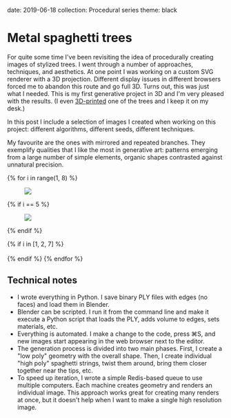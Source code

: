 date: 2019-06-18
collection: Procedural series
theme: black

Metal spaghetti trees
=====================

For quite some time I've been revisiting the idea of procedurally
creating images of stylized trees.  I went through a number of
approaches, techniques, and aesthetics.  At one point I was working
on a custom SVG renderer with a 3D projection.  Different display
issues in different browsers forced me to abandon this route and go
full 3D.  Turns out, this was just what I needed.  This is my first
generative project in 3D and I'm very pleased with the results. (I even
[3D-printed](https://www.instagram.com/p/BwrbYAnlCcz/) one of the trees
and I keep it on my desk.)

In this post I include a selection of images I created when working
on this project: different algorithms, different seeds, different
techniques.

My favourite are the ones with mirrored and repeated branches.  They
exemplify qualities that I like the most in generative art: patterns
emerging from a large number of simple elements, organic shapes
contrasted against unnatural precision.

{% for i in range(1, 8) %}
<figure class="full-width">
    <img data='{"max_width": 3240, "max_height": 1920}' src="triptychs/{{ i }}.png"/>
</figure>

{% if i == 5 %}
<figure class="full-width">
    <img data='{"max_width": 3240, "max_height": 2778}' src="big.png"/>
</figure>
{% endif %}

{% if i in [1, 2, 7] %}
<br/>
<br/>
{% endif %}
{% endfor %}


Technical notes
---------------

- I wrote everything in Python. I save binary PLY files with edges
  (no faces) and load them in Blender.
- Blender can be scripted. I run it from the command line and make it
  execute a Python script that loads the PLY, adds volume to edges, sets
  materials, etc.
- Everything is automated. I make a change to the code, press ⌘S,
  and new images start appearing in the web browser next to the editor.
- The generation process is divided into two main phases.  First, I create
  a "low poly" geometry with the overall shape.  Then, I create individual
  "high poly" spaghetti strings, twist them around, bring them closer
  together near the tips, etc.
- To speed up iteration, I wrote a simple Redis-based queue to use
  multiple computers.  Each machine creates geometry and renders an
  individual image.  This approach works great for creating many renders
  at once, but it doesn't help when I want to make a single high resolution
  image.
